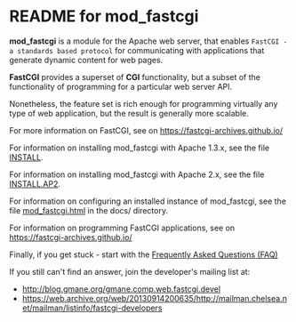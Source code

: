 # README for mod_fastcgi

**mod_fastcgi** is a module for the Apache web server, that enables
`FastCGI - a standards based protocol` for communicating with
applications that generate dynamic content for web pages.

**FastCGI** provides a superset of **CGI** functionality, but a subset of the
functionality of programming for a particular web server API.

Nonetheless, the feature set is rich enough for programming virtually
any type of web application, but the result is generally more
scalable.  

For more information on FastCGI, see on https://fastcgi-archives.github.io/

For information on installing mod_fastcgi with Apache 1.3.x, see the
file [INSTALL](INSTALL.md).

For information on installing mod_fastcgi with Apache 2.x, see the
file [INSTALL.AP2](INSTALL.AP2.md).

For information on configuring an installed instance of mod_fastcgi,
see the file [mod_fastcgi.html](https://htmlpreview.github.io/?https://github.com/FastCGI-Backups/mod_fastcgi/blob/master/docs/mod_fastcgi.html) in the docs/ directory. 

For information on programming FastCGI applications, see on https://fastcgi-archives.github.io/

Finally, if you get stuck - start with the [Frequently Asked Questions
(FAQ)](https://github.com/FastCGI-Archives/FastCGI.com/blob/master/docs/FastCGI%20FAQ.md)

If you still can't find an answer, join the developer's mailing list
at:

- http://blog.gmane.org/gmane.comp.web.fastcgi.devel
- https://web.archive.org/web/20130914200635/http://mailman.chelsea.net/mailman/listinfo/fastcgi-developers
